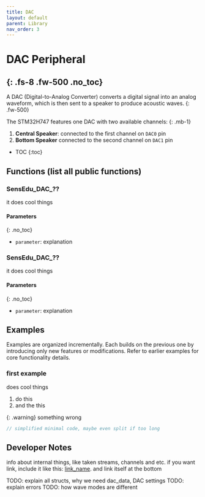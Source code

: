 ```yaml
---
title: DAC
layout: default
parent: Library
nav_order: 3
---
```


# DAC Peripheral
{: .fs-8 .fw-500 .no_toc}
---

A DAC (Digital-to-Analog Converter) converts a digital signal into an analog waveform, which is then sent to a speaker to produce acoustic waves.
{: .fw-500}

The STM32H747 features one DAC with two available channels:
{: .mb-1}
1. **Central Speaker**: connected to the first channel on `DAC0` pin 
2. **Bottom Speaker** connected to the second channel on `DAC1` pin

- TOC
{:toc}

## Functions (list all public functions)

### SensEdu_DAC_??
it does cool things

#### Parameters
{: .no_toc}
* `parameter`: explanation

### SensEdu_DAC_??
it does cool things

#### Parameters
{: .no_toc}
* `parameter`: explanation

## Examples
Examples are organized incrementally. Each builds on the previous one by introducing only new features or modifications. Refer to earlier examples for core functionality details.

### first example

does cool things

1. do this
2. and the this

{: .warning}
something wrong

```c
// simplified minimal code, maybe even split if too long
```

## Developer Notes

info about internal things, like taken streams, channels and etc.
if you want link, include it like this: [link_name]. and link itself at the bottom

TODO: explain all structs, why we need dac_data, DAC settings
TODO: explain errors
TODO: how wave modes are different

[link_name]: https:://link